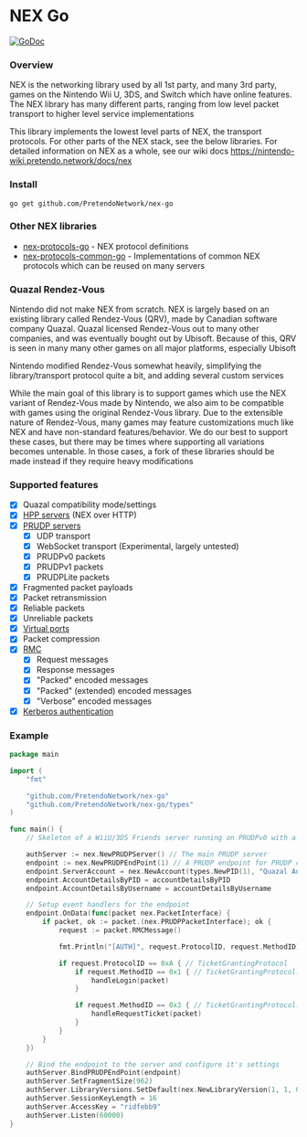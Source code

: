 # NEX Go

[![GoDoc](https://godoc.org/github.com/PretendoNetwork/nex-go?status.svg)](https://godoc.org/github.com/PretendoNetwork/nex-go)

### Overview
NEX is the networking library used by all 1st party, and many 3rd party, games on the Nintendo Wii U, 3DS, and Switch which have online features. The NEX library has many different parts, ranging from low level packet transport to higher level service implementations

This library implements the lowest level parts of NEX, the transport protocols. For other parts of the NEX stack, see the below libraries. For detailed information on NEX as a whole, see our wiki docs https://nintendo-wiki.pretendo.network/docs/nex

### Install

```
go get github.com/PretendoNetwork/nex-go
```

### Other NEX libraries
- [nex-protocols-go](https://github.com/PretendoNetwork/nex-protocols-go) - NEX protocol definitions
- [nex-protocols-common-go](https://github.com/PretendoNetwork/nex-protocols-common-go) - Implementations of common NEX protocols which can be reused on many servers

### Quazal Rendez-Vous
Nintendo did not make NEX from scratch. NEX is largely based on an existing library called Rendez-Vous (QRV), made by Canadian software company Quazal. Quazal licensed Rendez-Vous out to many other companies, and was eventually bought out by Ubisoft. Because of this, QRV is seen in many many other games on all major platforms, especially Ubisoft

Nintendo modified Rendez-Vous somewhat heavily, simplifying the library/transport protocol quite a bit, and adding several custom services

While the main goal of this library is to support games which use the NEX variant of Rendez-Vous made by Nintendo, we also aim to be compatible with games using the original Rendez-Vous library. Due to the extensible nature of Rendez-Vous, many games may feature customizations much like NEX and have non-standard features/behavior. We do our best to support these cases, but there may be times where supporting all variations becomes untenable. In those cases, a fork of these libraries should be made instead if they require heavy modifications

### Supported features
- [x] Quazal compatibility mode/settings
- [x] [HPP servers](https://nintendo-wiki.pretendo.network/docs/hpp) (NEX over HTTP)
- [x] [PRUDP servers](https://nintendo-wiki.pretendo.network/docs/prudp)
  - [x] UDP transport
  - [x] WebSocket transport (Experimental, largely untested)
  - [x] PRUDPv0 packets
  - [x] PRUDPv1 packets
  - [x] PRUDPLite packets
- [x] Fragmented packet payloads
- [x] Packet retransmission
- [x] Reliable packets
- [x] Unreliable packets
- [x] [Virtual ports](https://nintendo-wiki.pretendo.network/docs/prudp#virtual-ports)
- [x] Packet compression
- [x] [RMC](https://nintendo-wiki.pretendo.network/docs/rmc)
  - [x] Request messages
  - [x] Response messages
  - [x] "Packed" encoded messages
  - [x] "Packed" (extended) encoded messages
  - [x] "Verbose" encoded messages
- [x] [Kerberos authentication](https://nintendo-wiki.pretendo.network/docs/nex/kerberos)

### Example

```go
package main

import (
	"fmt"

	"github.com/PretendoNetwork/nex-go"
	"github.com/PretendoNetwork/nex-go/types"
)

func main() {
	// Skeleton of a WiiU/3DS Friends server running on PRUDPv0 with a single endpoint

	authServer := nex.NewPRUDPServer() // The main PRUDP server
	endpoint := nex.NewPRUDPEndPoint(1) // A PRUDP endpoint for PRUDP connections to connect to. Bound to StreamID 1
	endpoint.ServerAccount = nex.NewAccount(types.NewPID(1), "Quazal Authentication", "password"))
	endpoint.AccountDetailsByPID = accountDetailsByPID
	endpoint.AccountDetailsByUsername = accountDetailsByUsername

	// Setup event handlers for the endpoint
	endpoint.OnData(func(packet nex.PacketInterface) {
		if packet, ok := packet.(nex.PRUDPPacketInterface); ok {
			request := packet.RMCMessage()

			fmt.Println("[AUTH]", request.ProtocolID, request.MethodID)

			if request.ProtocolID == 0xA { // TicketGrantingProtocol
				if request.MethodID == 0x1 { // TicketGrantingProtocol::Login
					handleLogin(packet)
				}

				if request.MethodID == 0x3 { // TicketGrantingProtocol::RequestTicket
					handleRequestTicket(packet)
				}
			}
		}
	})

	// Bind the endpoint to the server and configure it's settings
	authServer.BindPRUDPEndPoint(endpoint)
	authServer.SetFragmentSize(962)
	authServer.LibraryVersions.SetDefault(nex.NewLibraryVersion(1, 1, 0))
	authServer.SessionKeyLength = 16
	authServer.AccessKey = "ridfebb9"
	authServer.Listen(60000)
}
```
